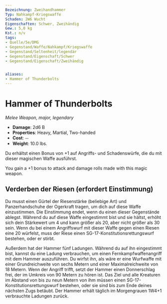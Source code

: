 ```yaml
---
Bezeichnung: Zweihandhammer
Typ: Nahkampf-Kriegswaffe
Schaden: 2W6 Wucht
Eigenschaften: Schwer, Zweihändig
Gew.: 5,0 kg
Kst.: n/v
tags:
- Quelle/5e/DMG
- Gegenstand/Waffe/Nahkampf/Kriegswaffe
- Gegenstand/Seltenheit/legendär
- Gegenstand/Eigenschaft/Schwer
- Gegenstand/Eigenschaft/Zweihändig


aliases:
- Hammer of Thunderbolts
---
```

# Hammer of Thunderbolts
*Melee Weapon, major, legendary*  

- **Damage**: 2d6 B
- **Properties**: Heavy, Martial, Two-handed
- **Cost**: ⏤
- **Weight**: 10.0 lbs.

Du erhältst einen Bonus von +1 auf Angriffs- und Schadenswürfe, die du mit dieser magischen Waffe ausführst.

You gain a +1 bonus to attack and damage rolls made with this magic weapon.

## Verderben der Riesen (erfordert Einstimmung)
 Du musst einen Gürtel der Riesenstärke (beliebige Art) und Panzerhandschuhe der Ogerkraft tragen, um dich auf diese Waffe einzustimmen. Die Einstimmung endet, wenn du einen dieser Gegenstände ablegst. Während du auf diese Waffe eingestimmt bist und sie hältst, erhöht sich dein Stärkewert um 4 und kann größer als 20, aber nicht größer als 30 sein. Wenn du bei einem Angriffswurf mit dieser Waffe gegen einen Riesen eine 20 würfelst, muss der Riese einen SG-17-Konstitutionsrettungswurf bestehen, oder er stirbt.

Außerdem hat der Hammer fünf Ladungen. Während du auf ihn eingestimmt bist, kannst du eine Ladung verbrauchen, um einen Fernkampfwaffenangriff mit dem Hammer auszuführen. Du wirfst ihn, als wäre er eine Wurfwaffe mit einer Grundreichweite von sechs Metern und einer Maximalreichweite von 18 Metern. Wenn der Angriff trifft, setzt der Hammer einen Donnerschlag frei, der im Umkreis von 90 Metern zu hören ist. Das Ziel und alle Kreaturen im Abstand von bis zu neun Metern von ihm müssen einen SG-17-Konstitutionsrettungswurf bestehen, oder sie sind bis zum Ende deines nächsten Zugs betäubt. Der Hammer erhält täglich im Morgengrauen 1W4+1 verbrauchte Ladungen zurück.